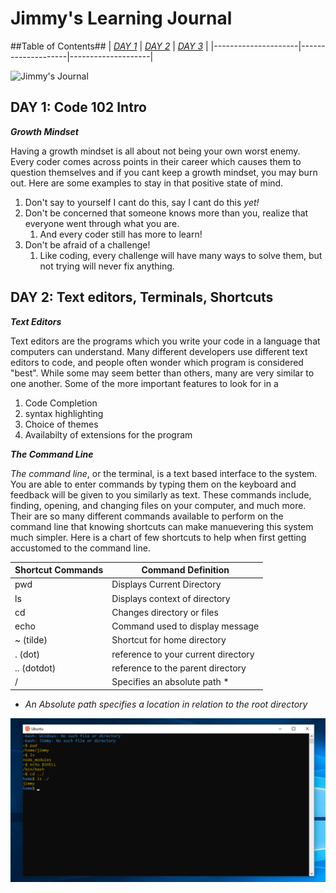 # Jimmy's Learning Journal 

##Table of Contents##
| [*DAY 1*](index.md) | [*DAY 2*](day2.md) | [*DAY 3*](day3.md) |
|---------------------|--------------------|--------------------|

![Jimmy's Journal](https://4.bp.blogspot.com/-Jdmgx-37bHk/UlF-agsVnqI/AAAAAAAABGY/MSAk71Ifp_c/s1600/open+journals.jpg)

## DAY 1: Code 102 Intro

_**Growth Mindset**_

Having a growth mindset is all about not being your own worst enemy. Every coder comes across points in their career which causes them to question themselves and if you cant keep a growth mindset, you may burn out. Here are some examples to stay in that positive state of mind.

1. Don't say to yourself I cant do this, say I cant do this _yet!_
1. Don't be concerned that someone knows more than you, realize that everyone went through what you are.
    1. And every coder still has more to learn!
1. Don't be afraid of a challenge!
    1. Like coding, every challenge will have many ways to solve them, but not trying will never fix anything.

## DAY 2: Text editors, Terminals, Shortcuts

_**Text Editors**_

Text editors are the programs which you write your code in a language that computers can understand. Many different developers use different text editors to code, and people often wonder which program is considered "best". While some may seem better than others, many are very similar  to one another. Some of the more important features to look for in a 

1. Code Completion
2. syntax highlighting
3. Choice of themes
4. Availabilty of extensions for the program

_**The Command Line**_

_The command line_, or the terminal, is a text based interface to the system. You are able to enter commands by typing them on the keyboard and feedback will be given to you similarly as text. These commands include, finding, opening, and changing files on your computer, and much more. Their are so many different commands available to perform on the command line that knowing shortcuts can make manuevering this system much simpler. Here is a chart of few shortcuts to help when first getting accustomed to the command line.


| Shortcut Commands | Command Definition                  |
|-------------------|-------------------------------------|
| pwd               | Displays Current Directory          |
| ls                | Displays context of directory       |
| cd                | Changes directory or files          |
| echo              | Command used to display message     |
| ~ (tilde)         | Shortcut for home directory         |
| . (dot)           | reference to your current directory |
| .. (dotdot)       | reference to the parent directory   |
| /                 | Specifies an absolute path       *  |


* *An Absolute path specifies a location in relation to the root directory*



![Example Code](https://raw.githubusercontent.com/Jamesrbucy/Jamesrbucy.github.io/master/Screenshot%20(3).png)

